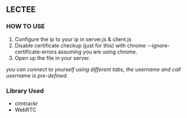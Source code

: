 ## LECTEE ##

### HOW TO USE ##

1. Configure the ip to your ip in server.js & client.js
2. Disable certificate checkup (just for this) with chrome --ignore-certificate-errors assuming you are using chrome.
3. Open up the file in your server.

*you can connect to yourself using different tabs, the username and call username is pre-defined.*

### Library Used ###

* clmtrackr
* WebRTC
